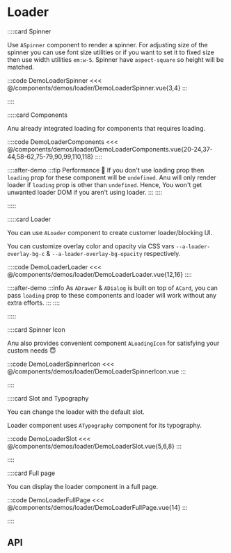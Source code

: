 <script lang="ts" setup>
import api from '@anu/component-meta/ALoader.json';
</script>

# Loader

<!-- 👉 Spinner -->
::::card Spinner

Use `ASpinner` component to render a spinner. For adjusting size of the spinner you can use font size utilities or if you want to set it to fixed size then use width utilities `em:w-5`. Spinner have `aspect-square` so height will be matched.

:::code DemoLoaderSpinner
<<< @/components/demos/loader/DemoLoaderSpinner.vue{3,4}
:::

::::

<!-- 👉 Components -->
:::::card Components

Anu already integrated loading for components that requires loading.

::::code DemoLoaderComponents
<<< @/components/demos/loader/DemoLoaderComponents.vue{20-24,37-44,58-62,75-79,90,99,110,118}
::::

::::after-demo
:::tip Performance 🚀
If you don't use loading prop then `loading` prop for these component will be `undefined`. Anu will only render loader if `loading` prop is other than `undefined`. Hence, You won't get unwanted loader DOM if you aren't using loader.
:::
::::

:::::

<!-- 👉 Loader -->
:::::card Loader

You can use `ALoader` component to create customer loader/blocking UI.

You can customize overlay color and opacity via CSS vars `--a-loader-overlay-bg-c` & `--a-loader-overlay-bg-opacity` respectively.

::::code DemoLoaderLoader
<<< @/components/demos/loader/DemoLoaderLoader.vue{12,16}
::::

::::after-demo
:::info
As `ADrawer` & `ADialog` is built on top of `ACard`, you can pass `loading` prop to these components and loader will work without any extra efforts.
:::
::::

:::::

<!-- 👉 Spinner Icon -->
::::card Spinner Icon

Anu also provides convenient component `ALoadingIcon` for satisfying your custom needs 😇

:::code DemoLoaderSpinnerIcon
<<< @/components/demos/loader/DemoLoaderSpinnerIcon.vue
:::

::::

<!-- 👉 Slot and Typography -->
::::card Slot and Typography

You can change the loader with the default slot.

Loader component uses `ATypography` component for its typography.

:::code DemoLoaderSlot
<<< @/components/demos/loader/DemoLoaderSlot.vue{5,6,8}
:::

::::

<!-- 👉 Full page -->
::::card Full page

You can display the loader component in a full page.

:::code DemoLoaderFullPage
<<< @/components/demos/loader/DemoLoaderFullPage.vue{14}
:::

::::

<!-- 👉 API -->
## API

<Api title="Loader" :api="api"></Api>
